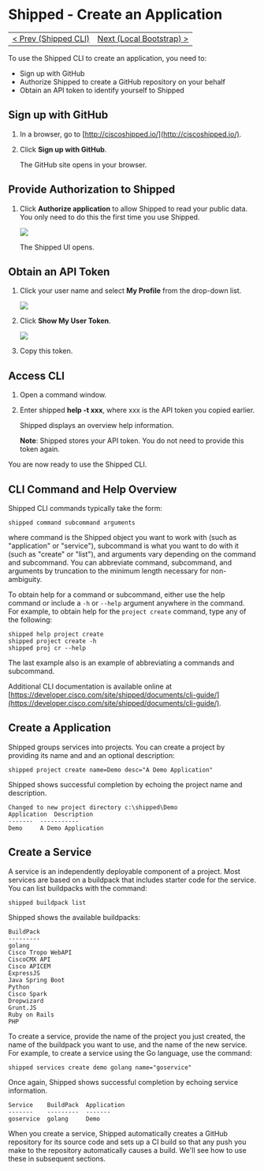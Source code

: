 # Shipped - Create an Application
<table><tr>
<td align="left"><a href="1.md">&lt; Prev (Shipped CLI)</a></td>
<td align="right"><a href="1.md"><a href="3.md">Next (Local Bootstrap) ></a></td>
</tr></table>

To use the Shipped CLI to create an application, you need to:

- Sign up with GitHub
- Authorize Shipped to create a GitHub repository on your behalf
- Obtain an API token to identify yourself to Shipped

## Sign up with GitHub

1. In a browser, go to [http://ciscoshipped.io/](http://ciscoshipped.io/).

1. Click **Sign up with GitHub**.

    The GitHub site opens in your browser.

## Provide Authorization to Shipped

1. Click **Authorize application** to allow Shipped to read your public data. You only need to do this the first time you use Shipped.

    ![](posts/files/shipped-cli-labs/assets/authorize.png)

    The Shipped UI opens.

## Obtain an API Token 

1. Click your user name and select **My Profile** from the drop-down list. 
 
    ![](posts/files/shipped-cli-labs/assets/profile.png)

1. Click **Show My User Token**. 

    ![](posts/files/shipped-cli-labs/assets/token.png)

1. Copy this token. 

## Access CLI

1. Open a command window. 

1. Enter shipped **help -t xxx**, where xxx is the API token you copied earlier.

    Shipped displays an overview help information. 

    **Note**: Shipped stores your API token. You do not need to provide this token again. 

You are now ready to use the Shipped CLI.

<a name="Overview"></a>
## CLI Command and Help Overview

Shipped CLI commands typically take the form:

    shipped command subcommand arguments

where command is the Shipped object you want to work with (such as "application" or "service"), subcommand is what you want to do with it (such as "create" or "list"), and arguments vary depending on the command and subcommand. You can abbreviate command, subcommand, and arguments by truncation to the minimum length necessary for non-ambiguity.

To obtain help for a command or subcommand, either use the help command or include a `-h` or `--help` argument anywhere in the command. For example, to obtain help for the `project create` command, type any of the following:

    shipped help project create
    shipped project create -h
    shipped proj cr --help

The last example also is an example of abbreviating a commands and subcommand.

Additional CLI documentation is available online at [https://developer.cisco.com/site/shipped/documents/cli-guide/](https://developer.cisco.com/site/shipped/documents/cli-guide/). 

<a name="create"></a>
## Create a Application
Shipped groups services into projects.  You can create a project by providing its name and and an optional description: 

    shipped project create name=Demo desc="A Demo Application"

Shipped shows successful completion by echoing the project name and description.

    Changed to new project directory c:\shipped\Demo
    Application  Description
    -------  -----------
    Demo	 A Demo Application



<a name="service"></a>
## Create a Service
A service is an independently deployable component of a project. Most services are based on a buildpack that includes starter code for the service. You can list buildpacks with the command:

    shipped buildpack list

Shipped shows the available buildpacks:

    BuildPack
    ---------
    golang
    Cisco Tropo WebAPI
    CiscoCMX API
    Cisco APICEM
    ExpressJS
    Java Spring Boot
    Python
    Cisco Spark
    Dropwizard
    Grunt.JS
    Ruby on Rails
    PHP


To create a service, provide the name of the project you just created, the name of the buildpack you want to use, and the name of the new service.  For example, to create a service using the Go language, use the command:

    shipped services create demo golang name="goservice"

Once again, Shipped shows successful completion by echoing service information.

    Service    BuildPack  Application
    -------    ---------  -------
    goservice  golang     Demo

When you create a service, Shipped automatically creates a GitHub repository for its source code and sets up a CI build so that any push you make to the repository automatically causes a build.  We'll see how to use these in subsequent sections.

        
